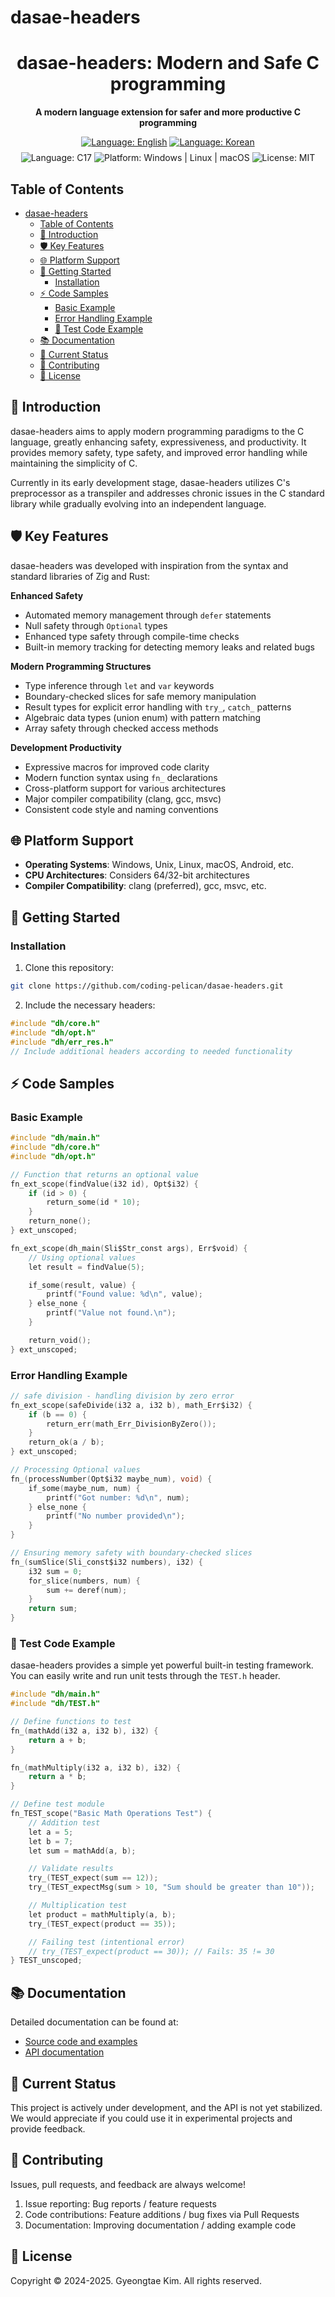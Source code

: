 # dasae-headers

<!--
***Description***
"Make C Great Again": A modern language extension for safer and more productive C programming

***Topic***
- c-programming
- memory-safety
- modern-c
- safe-c
- generic
- c17
- c-extension
- error-handling
- type-safety
- defer-pattern
- optional-type
- transpiler
- cross-platform
- rust-inspired
- zig-inspired
- testing-framework
 -->

<div align="center">
  <h1>dasae-headers: Modern and Safe C programming</h1>
  <p><strong>A modern language extension for safer and more productive C programming</strong></p>

  <div>
    <a href="./README.md"><img src="https://img.shields.io/badge/readme-en-red?style=flat-square" alt="Language: English"></a>
    <a href="./README.ko.md"><img src="https://img.shields.io/badge/readme-ko-orange?style=flat-square" alt="Language: Korean"></a>
  </div>

  <div style="margin-top: 8px;">
    <img src="https://img.shields.io/badge/language-C17-blue?style=flat-square" alt="Language: C17">
    <img src="https://img.shields.io/badge/platform-Windows%20%7C%20Linux%20%7C%20macOS-brightgreen?style=flat-square" alt="Platform: Windows | Linux | macOS">
    <img src="https://img.shields.io/badge/license-MIT-lightgrey?style=flat-square" alt="License: MIT">
  </div>
</div>

## Table of Contents

- [dasae-headers](#dasae-headers)
  - [Table of Contents](#table-of-contents)
  - [🌟 Introduction](#-introduction)
  - [🛡️ Key Features](#️-key-features)
  - [🌐 Platform Support](#-platform-support)
  - [🚀 Getting Started](#-getting-started)
    - [Installation](#installation)
  - [⚡ Code Samples](#-code-samples)
    - [Basic Example](#basic-example)
    - [Error Handling Example](#error-handling-example)
    - [🧪 Test Code Example](#-test-code-example)
  - [📚 Documentation](#-documentation)
  - [🚧 Current Status](#-current-status)
  - [🙏 Contributing](#-contributing)
  - [📜 License](#-license)

## 🌟 Introduction

dasae-headers aims to apply modern programming paradigms to the C language, greatly enhancing safety, expressiveness, and productivity. It provides memory safety, type safety, and improved error handling while maintaining the simplicity of C.

Currently in its early development stage, dasae-headers utilizes C's preprocessor as a transpiler and addresses chronic issues in the C standard library while gradually evolving into an independent language.

## 🛡️ Key Features

dasae-headers was developed with inspiration from the syntax and standard libraries of Zig and Rust:

**Enhanced Safety**
- Automated memory management through `defer` statements
- Null safety through `Optional` types
- Enhanced type safety through compile-time checks
- Built-in memory tracking for detecting memory leaks and related bugs

**Modern Programming Structures**
- Type inference through `let` and `var` keywords
- Boundary-checked slices for safe memory manipulation
- Result types for explicit error handling with `try_`, `catch_` patterns
- Algebraic data types (union enum) with pattern matching
- Array safety through checked access methods

**Development Productivity**
- Expressive macros for improved code clarity
- Modern function syntax using `fn_` declarations
- Cross-platform support for various architectures
- Major compiler compatibility (clang, gcc, msvc)
- Consistent code style and naming conventions

## 🌐 Platform Support

- **Operating Systems**: Windows, Unix, Linux, macOS, Android, etc.
- **CPU Architectures**: Considers 64/32-bit architectures
- **Compiler Compatibility**: clang (preferred), gcc, msvc, etc.

## 🚀 Getting Started

### Installation

1. Clone this repository:

```bash
git clone https://github.com/coding-pelican/dasae-headers.git
```

2. Include the necessary headers:

```c
#include "dh/core.h"
#include "dh/opt.h"
#include "dh/err_res.h"
// Include additional headers according to needed functionality
```

## ⚡ Code Samples

### Basic Example

```c
#include "dh/main.h"
#include "dh/core.h"
#include "dh/opt.h"

// Function that returns an optional value
fn_ext_scope(findValue(i32 id), Opt$i32) {
    if (id > 0) {
        return_some(id * 10);
    }
    return_none();
} ext_unscoped;

fn_ext_scope(dh_main(Sli$Str_const args), Err$void) {
    // Using optional values
    let result = findValue(5);

    if_some(result, value) {
        printf("Found value: %d\n", value);
    } else_none {
        printf("Value not found.\n");
    }

    return_void();
} ext_unscoped;
```

### Error Handling Example

```c
// safe division - handling division by zero error
fn_ext_scope(safeDivide(i32 a, i32 b), math_Err$i32) {
    if (b == 0) {
        return_err(math_Err_DivisionByZero());
    }
    return_ok(a / b);
} ext_unscoped;

// Processing Optional values
fn_(processNumber(Opt$i32 maybe_num), void) {
    if_some(maybe_num, num) {
        printf("Got number: %d\n", num);
    } else_none {
        printf("No number provided\n");
    }
}

// Ensuring memory safety with boundary-checked slices
fn_(sumSlice(Sli_const$i32 numbers), i32) {
    i32 sum = 0;
    for_slice(numbers, num) {
        sum += deref(num);
    }
    return sum;
}
```

### 🧪 Test Code Example

dasae-headers provides a simple yet powerful built-in testing framework. You can easily write and run unit tests through the `TEST.h` header.

```c
#include "dh/main.h"
#include "dh/TEST.h"

// Define functions to test
fn_(mathAdd(i32 a, i32 b), i32) {
    return a + b;
}

fn_(mathMultiply(i32 a, i32 b), i32) {
    return a * b;
}

// Define test module
fn_TEST_scope("Basic Math Operations Test") {
    // Addition test
    let a = 5;
    let b = 7;
    let sum = mathAdd(a, b);

    // Validate results
    try_(TEST_expect(sum == 12));
    try_(TEST_expectMsg(sum > 10, "Sum should be greater than 10"));

    // Multiplication test
    let product = mathMultiply(a, b);
    try_(TEST_expect(product == 35));

    // Failing test (intentional error)
    // try_(TEST_expect(product == 30)); // Fails: 35 != 30
} TEST_unscoped;
```

## 📚 Documentation

Detailed documentation can be found at:
- [Source code and examples](https://github.com/coding-pelican/dasae-headers/tree/main/dh/tests)
- [API documentation](https://github.com/coding-pelican/dasae-headers/tree/main/dh/docs)

## 🚧 Current Status

This project is actively under development, and the API is not yet stabilized. We would appreciate if you could use it in experimental projects and provide feedback.
<!-- If you are interested in improving the project, please refer to contribution.md. -->

## 🙏 Contributing

Issues, pull requests, and feedback are always welcome!

1. Issue reporting: Bug reports / feature requests
2. Code contributions: Feature additions / bug fixes via Pull Requests
3. Documentation: Improving documentation / adding example code

## 📜 License

Copyright © 2024-2025. Gyeongtae Kim. All rights reserved.
